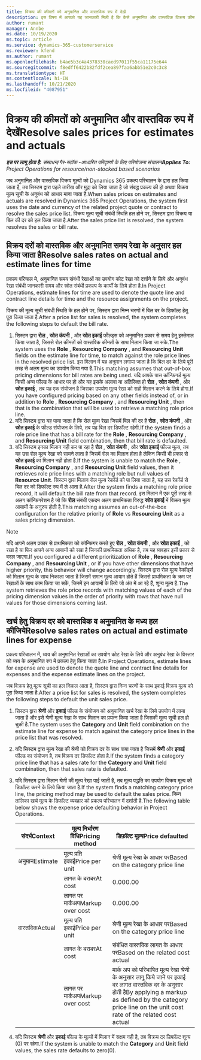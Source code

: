 ```yaml
---
title: विक्रय की कीमतों को अनुमानित और वास्तविक रुप में देखें
description: इस विषय में आपको यह जानकारी मिली है कि कैसे अनुमानित और वास्तविक विक्रय कीमतों को सही तरीके से लिया जाता है.
author: rumant
manager: Annbe
ms.date: 10/19/2020
ms.topic: article
ms.service: dynamics-365-customerservice
ms.reviewer: kfend
ms.author: rumant
ms.openlocfilehash: b4ae5b3c4a4378330caed97011f55ca11175e644
ms.sourcegitcommit: f8edff6422b82fdf2cea897faa6abb51e2c0c3c8
ms.translationtype: HT
ms.contentlocale: hi-IN
ms.lasthandoff: 10/21/2020
ms.locfileid: "4087951"
---
```

# <a name="resolve-sales-prices-for-estimates-and-actuals"></a><span data-ttu-id="2587e-103">विक्रय की कीमतों को अनुमानित और वास्तविक रुप में देखें</span><span class="sxs-lookup"><span data-stu-id="2587e-103">Resolve sales prices for estimates and actuals</span></span>

<span data-ttu-id="2587e-104">_**इस पर लागू होता है:** संसाधन/गैर-स्टॉक -आधारित परिदृश्यों के लिए परियोजना संचालन_</span><span class="sxs-lookup"><span data-stu-id="2587e-104">_**Applies To:** Project Operations for resource/non-stocked based scenarios_</span></span>

<span data-ttu-id="2587e-105">जब अनुमानित और वास्तविक विक्रय मूल्यों को Dynamics 365 प्रकल्प परिचालन के द्वारा हल किया जाता है, तब सिस्टम द्वारा पहले तारीख और मुद्रा को लिया जाता है जो संबद्ध प्रकल्प की हो अथवा विक्रय मूल्य सूची के अनुबंध को आधार माना जाता है.</span><span class="sxs-lookup"><span data-stu-id="2587e-105">When sales prices on estimates and actuals are resolved in Dynamics 365 Project Operations, the system first uses the date and currency of the related project quote or contract to resolve the sales price list.</span></span> <span data-ttu-id="2587e-106">विक्रय मूल्य सूची संबंधी स्थिति हल होने पर, सिस्टम द्वारा विक्रय या बिल की दर को हल किया जाता है.</span><span class="sxs-lookup"><span data-stu-id="2587e-106">After the sales price list is resolved, the system resolves the sales or bill rate.</span></span>

## <a name="resolve-sales-rates-on-actual-and-estimate-lines-for-time"></a><span data-ttu-id="2587e-107">विक्रय दरों को वास्तविक और अनुमानित समय रेखा के अनुसार हल किया जाता है</span><span class="sxs-lookup"><span data-stu-id="2587e-107">Resolve sales rates on actual and estimate lines for time</span></span>

<span data-ttu-id="2587e-108">प्रकल्प परिचाल मे, अनुमानित समय संबंधी रेखाओं का उपयोग कोट रेखा को दर्शाने के लिये और अनुबंध रेखा संबंधी जानकारी समय और स्रोत संबंधी प्रकल्प के कार्यों के लिये होता है.</span><span class="sxs-lookup"><span data-stu-id="2587e-108">In Project Operations, estimate lines for time are used to denote the quote line and contract line details for time and the resource assignments on the project.</span></span>

<span data-ttu-id="2587e-109">विक्रय की मूल्य सूची संबंधी स्थिति के हल होने पर, सिस्टम द्वारा निम्न चरणों में बिल दर के डिफॉल्ट हेतु पूरा किया जाता है.</span><span class="sxs-lookup"><span data-stu-id="2587e-109">After a price list for sales is resolved, the system completes the following steps to default the bill rate.</span></span>

1. <span data-ttu-id="2587e-110">सिस्टम द्वारा **रोल** , **स्रोत कंपनी** , और **स्रोत इकाई** फील्ड्स को अनुमानित प्रकार से समय हेतु इस्तेमाल किया जाता है, जिससे रोल कीमतों को वास्तविक कीमतों के साथ मिलान किया जा सके.</span><span class="sxs-lookup"><span data-stu-id="2587e-110">The system uses the **Role** , **Resourcing Company** , and **Resourcing Unit** fields on the estimate line for time, to match against the role price lines in the resolved price list.</span></span> <span data-ttu-id="2587e-111">इस मिलान में यह अनुमान लगाया जाता है कि बिल दर के लिये पूरी तरह से अलग मूल्य का उपयोग किया गया है.</span><span class="sxs-lookup"><span data-stu-id="2587e-111">This matching assumes that out-of-box pricing dimensions for bill rates are being used.</span></span> <span data-ttu-id="2587e-112">यदि आपके पास कॉन्फिगर्ड मूल्य किसी अन्य फील्ड के आधार पर हो और यह इसके अलावा या अतिरिक्त हो **रोल** , **स्रोत कंपनी** , और **स्रोत इकाई** , तब यह एक संयोजन है जिसका उपयोग मूल्य रेखा को सही मिलान करने के लिये होगा.</span><span class="sxs-lookup"><span data-stu-id="2587e-112">If you have configured pricing based on any other fields instead of, or in addition to **Role** , **Resourcing Company** , and **Resourcing Unit** , then that is the combination that will be used to retrieve a matching role price line.</span></span>
2. <span data-ttu-id="2587e-113">यदि सिस्टम द्वारा यह पाया जाता है कि रोल मूल्य रेखा जिसमें बिल की दर है **रोल** , **स्रोत कंपनी** , और **स्रोत इकाई** के फील्ड संयोजन के लिये, तब यह बिल दर डिफॉल्ट रहेगी.</span><span class="sxs-lookup"><span data-stu-id="2587e-113">If the system finds a role price line that has a bill rate for the **Role** , **Resourcing Company** , and **Resourcing Unit** field combination, then that bill rate is defaulted.</span></span>
3. <span data-ttu-id="2587e-114">यदि सिस्टम इनका मिलान नही कर पा रहा है **रोल** , **स्रोत कंपनी** , और **स्रोत इकाई** फील्ड मूल्य, तब यह उस रोल मूल्य रेखा को सामने लाता है जिसमें रोल का मिलान होता है लेकिन किसी भी प्रकार से **स्रोत इकाई** का मिलान नही होता है.</span><span class="sxs-lookup"><span data-stu-id="2587e-114">If the system is unable to match the **Role** , **Resourcing Company** , and **Resourcing Unit** field values, then it retrieves role price lines with a matching role but null values of **Resource Unit**.</span></span> <span data-ttu-id="2587e-115">सिस्टम द्वारा मिलान रोल मूल्य रेकॉर्ड को पा लिया जाता है, यह उस रेकॉर्ड से बिल दर को डिफॉल्ट रुप में ले आता है.</span><span class="sxs-lookup"><span data-stu-id="2587e-115">After the system finds a matching role price record, it will default the bill rate from that record.</span></span> <span data-ttu-id="2587e-116">इस मिलान में एक पूरी तरह से अलग कॉन्फिगरेशन है जो कि **रोल** संबंधी एकदम अलग प्राथमिकता विरुद्ध **स्रोत इकाई** में विक्रय मूल्य आयामों के अनुरुप होती है.</span><span class="sxs-lookup"><span data-stu-id="2587e-116">This matching assumes an out-of-the-box configuration for the relative priority of **Role** vs **Resourcing Unit** as a sales pricing dimension.</span></span>

> [!NOTE]
> <span data-ttu-id="2587e-117">यदि आपने अलग प्रकार से प्राथमिकता को कॉन्फिगर करते हुए **रोल** , **स्रोत कंपनी** , और **स्रोत इकाई** , को रखा है या फिर आपने अन्य आयामों को रखा है जिनकी प्राथमिकता अधिक है, तब यह व्यवहार इसी प्रकार से बदल जाएगा.</span><span class="sxs-lookup"><span data-stu-id="2587e-117">If you configured a different prioritization of **Role** , **Resourcing Company** , and **Resourcing Unit** , or if you have other dimensions that have higher priority, this behavior will change accordingly.</span></span> <span data-ttu-id="2587e-118">सिस्टम द्वारा रोल मूल्य रेकॉर्ड्स को मिलान मूल्य के साथ निकाला जाता है जिसमें समान मूल्य आयाम होते हैं जिससे प्राथमिकता के क्रम पर रेखाओं के साथ काम किया जा सकें, जिनमें इन आयामों के लिये जो अंत में आ रहे हैं, शून्य मूल्य है.</span><span class="sxs-lookup"><span data-stu-id="2587e-118">The system retrieves the role price records with matching values of each of the pricing dimension values in the order of priority with rows that have null values for those dimensions coming last.</span></span>

## <a name="resolve-sales-rates-on-actual-and-estimate-lines-for-expense"></a><span data-ttu-id="2587e-119">खर्च हेतु विक्रय दर को वास्तविक व अनुमानित के मध्य हल कीजिये</span><span class="sxs-lookup"><span data-stu-id="2587e-119">Resolve sales rates on actual and estimate lines for expense</span></span>

<span data-ttu-id="2587e-120">प्रकल्प परिचालन में, व्यय की अनुमानित रेखाओं का उपयोग कोट रेखा के लिये और अनुबंध रेखा के विस्तार को व्यय के अनुमानित रुप में प्रकल्प हेतु किया जाता है.</span><span class="sxs-lookup"><span data-stu-id="2587e-120">In Project Operations, estimate lines for expense are used to denote the quote line and contract line details for expenses and the expense estimate lines on the project.</span></span>

<span data-ttu-id="2587e-121">जब विक्रय हेतु मूल्य सूची का हल निकल आता है, सिस्टम द्वारा निम्न चरणों के साथ इकाई विक्रय मूल्य को पूरा किया जाता है.</span><span class="sxs-lookup"><span data-stu-id="2587e-121">After a price list for sales is resolved, the system completes the following steps to default the unit sales price.</span></span>

1. <span data-ttu-id="2587e-122">सिस्टम द्वारा **श्रेणी** और **इकाई** फील्ड के संयोजन को अनुमानित खर्च रेखा के लिये उपयोग में लाया जाता है और इसे श्रेणी मूल्य रेखा के साथ मिलान का प्रयत्न किया जाता है जिसकी मूल्य सूची हल हो चुकी है.</span><span class="sxs-lookup"><span data-stu-id="2587e-122">The system uses the **Category** and **Unit** field combination on the estimate line for expense to match against the category price lines in the price list that was resolved.</span></span>
2. <span data-ttu-id="2587e-123">यदि सिस्टम द्वारा मूल्य रेखा की श्रेणी को विक्रय दर के साथ पाया जाता है जिसमें **श्रेणी** और **इकाई** फील्ड का संयोजन है, तब विक्रय दर डिफॉल्ट होता है.</span><span class="sxs-lookup"><span data-stu-id="2587e-123">If the system finds a category price line that has a sales rate for the **Category** and **Unit** field combination, then that sales rate is defaulted.</span></span>
3. <span data-ttu-id="2587e-124">यदि सिस्टम द्वारा मिलान श्रेणी की मूल्य रेखा पाई जाती है, तब मूल्य पद्धति का उपयोग विक्रय मूल्य को डिफॉल्ट करने के लिये किया जाता है.</span><span class="sxs-lookup"><span data-stu-id="2587e-124">If the system finds a matching category price line, the pricing method may be used to default the sales price.</span></span> <span data-ttu-id="2587e-125">निम्न तालिका खर्च मूल्य के डिफॉल्ट व्यवहार को प्रकल्प परिचालन में दर्शाती है.</span><span class="sxs-lookup"><span data-stu-id="2587e-125">The following table below shows the expense price defaulting behavior in Project Operations.</span></span>

    | <span data-ttu-id="2587e-126">संदर्भ</span><span class="sxs-lookup"><span data-stu-id="2587e-126">Context</span></span> | <span data-ttu-id="2587e-127">मूल्य निर्धारण विधि</span><span class="sxs-lookup"><span data-stu-id="2587e-127">Pricing method</span></span> | <span data-ttu-id="2587e-128">डिफ़ॉल्ट मूल्य</span><span class="sxs-lookup"><span data-stu-id="2587e-128">Price defaulted</span></span> |
    | --- | --- | --- |
    | <span data-ttu-id="2587e-129">अनुमान</span><span class="sxs-lookup"><span data-stu-id="2587e-129">Estimate</span></span> | <span data-ttu-id="2587e-130">मूल्य प्रति इकाई</span><span class="sxs-lookup"><span data-stu-id="2587e-130">Price per unit</span></span> | <span data-ttu-id="2587e-131">श्रेणी मूल्य रेखा के आधार पर</span><span class="sxs-lookup"><span data-stu-id="2587e-131">Based on the category price line</span></span> |
    | &nbsp; | <span data-ttu-id="2587e-132">लागत के बराबर</span><span class="sxs-lookup"><span data-stu-id="2587e-132">At cost</span></span> | <span data-ttu-id="2587e-133">0.00</span><span class="sxs-lookup"><span data-stu-id="2587e-133">0.00</span></span> |
    | &nbsp; | <span data-ttu-id="2587e-134">लागत पर मार्कअप</span><span class="sxs-lookup"><span data-stu-id="2587e-134">Markup over cost</span></span> | <span data-ttu-id="2587e-135">0.00</span><span class="sxs-lookup"><span data-stu-id="2587e-135">0.00</span></span> |
    | <span data-ttu-id="2587e-136">वास्तविक</span><span class="sxs-lookup"><span data-stu-id="2587e-136">Actual</span></span> | <span data-ttu-id="2587e-137">मूल्य प्रति इकाई</span><span class="sxs-lookup"><span data-stu-id="2587e-137">Price per unit</span></span> | <span data-ttu-id="2587e-138">श्रेणी मूल्य रेखा के आधार पर</span><span class="sxs-lookup"><span data-stu-id="2587e-138">Based on the category price line</span></span> |
    | &nbsp; | <span data-ttu-id="2587e-139">लागत के बराबर</span><span class="sxs-lookup"><span data-stu-id="2587e-139">At cost</span></span> | <span data-ttu-id="2587e-140">संबंधित वास्तविक लागत के आधार पर</span><span class="sxs-lookup"><span data-stu-id="2587e-140">Based on the related cost actual</span></span> |
    | &nbsp; | <span data-ttu-id="2587e-141">लागत पर मार्कअप</span><span class="sxs-lookup"><span data-stu-id="2587e-141">Markup over cost</span></span> | <span data-ttu-id="2587e-142">मार्क अप को परिभाषित मूल्य रेखा श्रेणी के अनुसार लागू किये जाने पर इकाई दर लागत वास्तविक दर के अनुसार होती है</span><span class="sxs-lookup"><span data-stu-id="2587e-142">By applying a markup as defined by the category price line on the unit cost rate of the related cost actual</span></span> |

4. <span data-ttu-id="2587e-143">यदि सिस्टम **श्रेणी** और **इकाई** फील्ड के मूल्यों में मिलान में सक्षम नही है, तब विक्रय दर डिफॉल्ट शून्य (0) पर रहेगा.</span><span class="sxs-lookup"><span data-stu-id="2587e-143">If the system is unable to match the **Category** and **Unit** field values, the sales rate defaults to zero(0).</span></span>
